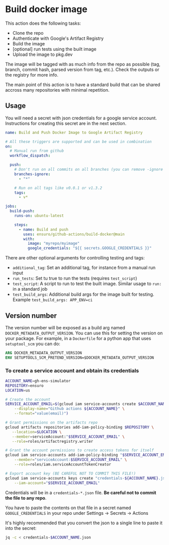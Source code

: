 # Build docker image

This action does the following tasks:

- Clone the repo
- Authenticate with Google's Artifact Registry
- Build the image
- [optional] run tests using the built image
- Upload the image to pkg.dev

The image will be tagged with as much info from the repo as possible (tag, branch, commit hash, parsed version from tag, etc.). Check the outputs or the registry for more info.

The main point of this action is to have a standard build that can be shared accross many repositories with minimal repetition.

## Usage

You will need a secret with json credentials for a google service account. Instructions for creating this secret are in the next section.

```yaml
name: Build and Push Docker Image to Google Artifact Registry

# All these triggers are supported and can be used in combination
on:
  # Manual run from github
  workflow_dispatch:

  push:
    # Don't run on all commits on all branches (you can remove -ignore to enable that behaviour)
    branches-ignore:
      - "*"

    # Run on all tags like v0.0.1 or v1.3.2
    tags:
      - v*

jobs:
  build-push:
    runs-on: ubuntu-latest

    steps:
      - name: Build and push
        uses: ensuro/github-actions/build-docker@main
        with:
          image: "myrepo/myimage"
          google_credentials: "${{ secrets.GOOGLE_CREDENTIALS }}"
```

There are other optional arguments for controlling testing and tags:

- `additional_tag`: Set an additional tag, for instance from a manual run input
- `run_tests`: Set tu true to run the tests (requires `test_script`)
- `test_script`: A script to run to test the built image. Similar usage to `run: ` in a standard job
- `test_build_args`: Additional build args for the image built for testing. Example `test_build_args: APP_ENV=ci`

## Version number

The version number will be exposed as a build arg named `DOCKER_METADATA_OUTPUT_VERSION`. You can use this for setting the version on your package. For example, in a `Dockerfile` for a python app that uses `setuptool_scm` you can do:

```Dockerfile
ARG DOCKER_METADATA_OUTPUT_VERSION
ENV SETUPTOOLS_SCM_PRETEND_VERSION=$DOCKER_METADATA_OUTPUT_VERSION
```

### To create a service account and obtain its credentials

```bash
ACCOUNT_NAME=gh-ens-simulator
REPOSITORY=ensuro
LOCATION=us

# Create the account
SERVICE_ACCOUNT_EMAIL=$(gcloud iam service-accounts create $ACCOUNT_NAME \
    --display-name="Github actions ${ACCOUNT_NAME}" \
    --format="value(email)")

# Grant permissions on the artifacts repo
gcloud artifacts repositories add-iam-policy-binding $REPOSITORY \
   --location=$LOCATION \
   --member=serviceAccount:"$SERVICE_ACCOUNT_EMAIL" \
   --role=roles/artifactregistry.writer

# Grant the account permissions to create access tokens for itself
gcloud iam service-accounts add-iam-policy-binding "$SERVICE_ACCOUNT_EMAIL"\
    --member="serviceAccount:$SERVICE_ACCOUNT_EMAIL" \
    --role=roles/iam.serviceAccountTokenCreator

# Export account key (BE CAREFUL NOT TO COMMIT THIS FILE!)
gcloud iam service-accounts keys create "credentials-${ACCOUNT_NAME}.json" \
    --iam-account="$SERVICE_ACCOUNT_EMAIL"

```

Credentials will be in a `credentials-*.json` file. **Be careful not to commit the file to any repo**.

You have to paste the contents on that file in a secret named `GOOGLE_CREDENTIALS` in your repo under Settings -> Secrets -> Actions

It's highly recommended that you convert the json to a single line to paste it into the secret:

```sh
jq -c < credentials-$ACCOUNT_NAME.json
```

